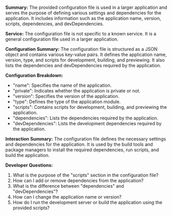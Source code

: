 **Summary:**
The provided configuration file is used in a larger application and serves the purpose of defining various settings and dependencies for the application. It includes information such as the application name, version, scripts, dependencies, and devDependencies.

**Service:**
The configuration file is not specific to a known service. It is a general configuration file used in a larger application.

**Configuration Summary:**
The configuration file is structured as a JSON object and contains various key-value pairs. It defines the application name, version, type, and scripts for development, building, and previewing. It also lists the dependencies and devDependencies required by the application.

**Configuration Breakdown:**
- "name": Specifies the name of the application.
- "private": Indicates whether the application is private or not.
- "version": Specifies the version of the application.
- "type": Defines the type of the application module.
- "scripts": Contains scripts for development, building, and previewing the application.
- "dependencies": Lists the dependencies required by the application.
- "devDependencies": Lists the development dependencies required by the application.

**Interaction Summary:**
The configuration file defines the necessary settings and dependencies for the application. It is used by the build tools and package managers to install the required dependencies, run scripts, and build the application.

**Developer Questions:**
1. What is the purpose of the "scripts" section in the configuration file?
2. How can I add or remove dependencies from the application?
3. What is the difference between "dependencies" and "devDependencies"?
4. How can I change the application name or version?
5. How do I run the development server or build the application using the provided scripts?